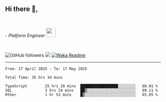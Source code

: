 <h2>Hi there  👋,</h2> </br>

<p><em>- Platform Engineer <img src="https://media.giphy.com/media/WUlplcMpOCEmTGBtBW/giphy.gif" width="30"> 
</em></p></br>


<!--[![Linkedin: prandogabriel](https://img.shields.io/badge/-prandogabriel-blue?style=flat-square&logo=Linkedin&logoColor=white&link=https://www.linkedin.com/in/prandogabriel/)](https://www.linkedin.com/in/prandogabriel)-->
![GitHub followers](https://img.shields.io/github/followers/prandogabriel?label=Follow&style=social)
![](https://visitor-badge.glitch.me/badge?page_id=prandogabriel.prandogabriel)
[![Waka Readme](https://github.com/prandogabriel/prandogabriel/actions/workflows/update-stats.yml.yml/badge.svg)](https://github.com/prandogabriel/prandogabriel/actions/workflows/update-stats.yml.yml)

---

<!--START_SECTION:waka-->

```golang
From: 17 April 2025 - To: 17 May 2025

Total Time: 35 hrs 34 mins

TypeScript        25 hrs 28 mins  █████████████████░░░░░░░░   68.01 %
SQL               3 hrs 24 mins   ██▒░░░░░░░░░░░░░░░░░░░░░░   09.11 %
Other             1 hr 53 mins    █▒░░░░░░░░░░░░░░░░░░░░░░░   05.05 %
```

<!--END_SECTION:waka-->
